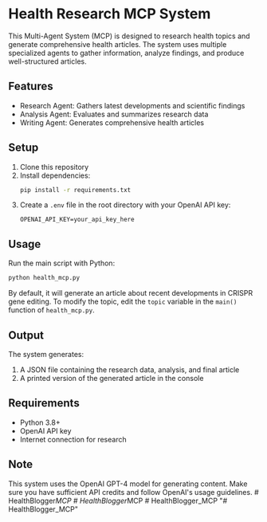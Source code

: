 # Health Research MCP System

This Multi-Agent System (MCP) is designed to research health topics and generate comprehensive health articles. The system uses multiple specialized agents to gather information, analyze findings, and produce well-structured articles.

## Features

- Research Agent: Gathers latest developments and scientific findings
- Analysis Agent: Evaluates and summarizes research data
- Writing Agent: Generates comprehensive health articles

## Setup

1. Clone this repository
2. Install dependencies:
   ```bash
   pip install -r requirements.txt
   ```
3. Create a `.env` file in the root directory with your OpenAI API key:
   ```
   OPENAI_API_KEY=your_api_key_here
   ```

## Usage

Run the main script with Python:
```bash
python health_mcp.py
```

By default, it will generate an article about recent developments in CRISPR gene editing. To modify the topic, edit the `topic` variable in the `main()` function of `health_mcp.py`.

## Output

The system generates:
1. A JSON file containing the research data, analysis, and final article
2. A printed version of the generated article in the console

## Requirements

- Python 3.8+
- OpenAI API key
- Internet connection for research

## Note

This system uses the OpenAI GPT-4 model for generating content. Make sure you have sufficient API credits and follow OpenAI's usage guidelines. #   H e a l t h B l o g g e r _ M C P  
 #   H e a l t h B l o g g e r _ M C P  
 #   H e a l t h B l o g g e r _ M C P  
 "# HealthBlogger_MCP" 
